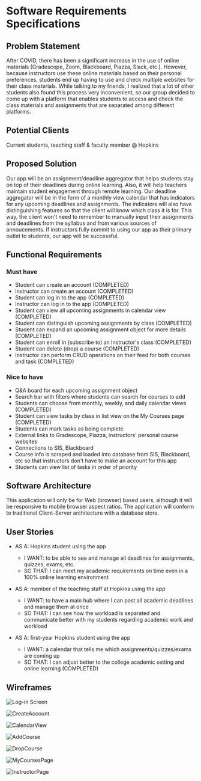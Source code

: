 # Software Requirements Specifications

## Problem Statement 

After COVID, there has been a significant increase in the use of online materials (Gradescope, Zoom, Blackboard, Piazza, Slack, etc.). However, because instructors use these online materials based on their personal preferences, students end up having to use and check multiple websites for their class materials. While talking to my friends, I realized that a lot of other students also found this process very inconvenient, so our group decided to come up with a platform that enables students to access and check the class materials and assignments that are separated among different platforms.

## Potential Clients
Current students, teaching staff & faculty member @ Hopkins

## Proposed Solution
Our app will be an assignment/deadline aggregator that helps students stay on top of their deadlines during online learning. Also, it will help teachers maintain student engagement through remote learning. Our deadline aggregator will be in the form of a monthly view calendar that has indicators for any upcoming deadlines and assignments. The indicators will also have distinguishing features so that the client will know which class it is for. This way, the client won't need to remember to manually input their assignments and deadlines from the syllabus and from various sources of annoucements. If instructors fully commit to using our app as their primary outlet to students, our app will be successful.
## Functional Requirements
### Must have
- Student can create an account (COMPLETED)
- Instructor can create an account (COMPLETED)
- Student can log in to the app (COMPLETED)
- Instructor can log in to the app (COMPLETED)
- Student can view all upcoming assignments in calendar view (COMPLETED)
- Student can distinguish upcoming assignments by class (COMPLETED)
- Student can expand an upcoming assignment object for more details (COMPLETED)
- Student can enroll in (subscribe to) an Instructor's class (COMPLETED)
- Student can delete (drop) a course (COMPLETED)
- Instructor can perform CRUD operations on their feed for both courses and task (COMPLETED)


### Nice to have
- Q&A board for each upcoming assignment object
- Search bar with filters where students can search for courses to add 
- Students can choose from monthly, weekly, and daily calendar views (COMPLETED)
- Student can view tasks by class in list view on the My Courses page (COMPLETED)
- Students can mark tasks as being complete
- External links to Gradescope, Piazza, instructors' personal course websites
- Connections to SIS, Blackboard
- Course info is scraped and loaded into database from SIS, Blackboard, etc so that instructors don't have to make an account for this app
- Students can view list of tasks in order of priority

## Software Architecture
This application will only be for Web (browser) based users, although it will be responsive to mobile browser aspect ratios. 
  The application will conform to traditional Client-Server architecture with a database store.


## User Stories
- AS A: Hopkins student using the app
    - I WANT: to be able to see and manage all deadlines for assignments, quizzes, exams, etc.
    - SO THAT: I can meet my academic requirements on time even in a 100% online learning environment
  
- AS A: member of the teaching staff at Hopkins using the app
    - I WANT: to have a main hub where I can post all academic deadlines and manage them at once
    - SO THAT: I can see how the workload is separated and communicate better with my students regarding academic work and workload
  
- AS A: first-year Hopkins student using the app
    - I WANT: a calendar that tells me which assignments/quizzes/exams are coming up
    - SO THAT: I can adjust better to the college academic setting and online learning
    (COMPLETED)



## Wireframes
![Log-in Screen](https://www.dropbox.com/s/x50i39zafliot4v/Screen%20Shot%202020-11-20%20at%209.24.01%20PM.png?dl=0&raw=1)

![CreateAccount](https://www.dropbox.com/s/06pycua01h63jxn/Screen%20Shot%202020-11-20%20at%209.25.54%20PM.png?dl=0&raw=1)

![CalendarView](https://www.dropbox.com/s/x4o58jr1jeywwhw/Screen%20Shot%202020-11-20%20at%209.30.39%20PM.png?dl=0&raw=1)

![AddCourse](https://www.dropbox.com/s/hc171kx5xxk2eo8/Screen%20Shot%202020-11-20%20at%2010.06.20%20PM.png?dl=0&raw=1)

![DropCourse](https://www.dropbox.com/s/hqx1f8767dgg5sq/Screen%20Shot%202020-11-20%20at%209.59.32%20PM.png?dl=0&raw=1)

![MyCoursesPage](https://www.dropbox.com/s/rk8jplfk304qhkg/Screen%20Shot%202020-11-20%20at%209.15.47%20PM.png?dl=0&raw=1)

![InstructorPage](https://www.dropbox.com/s/fqx2ackck1ldwej/Screen%20Shot%202020-11-20%20at%209.52.44%20PM.png?dl=0&raw=1)





